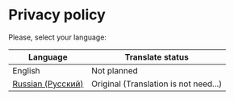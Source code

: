 # Privacy policy

Please, select your language:

|Language|Translate status|
|--------|----------------|
|English |Not planned     |
|[Russian (Русский)](./ru.html)|Original (Translation is not need...)|
